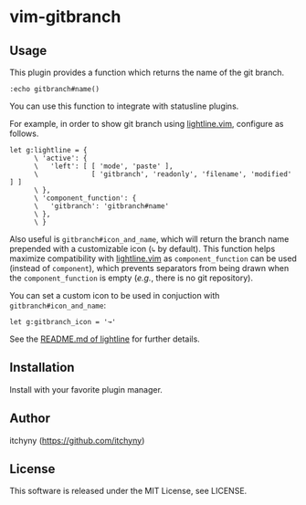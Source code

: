 # vim-gitbranch
## Usage
This plugin provides a function which returns the name of the git branch.
```vim
:echo gitbranch#name()
```

You can use this function to integrate with statusline plugins.

For example, in order to show git branch using [lightline.vim](https://github.com/itchyny/lightline.vim), configure as follows.
```vim
let g:lightline = {
      \ 'active': {
      \   'left': [ [ 'mode', 'paste' ],
      \             [ 'gitbranch', 'readonly', 'filename', 'modified' ] ]
      \ },
      \ 'component_function': {
      \   'gitbranch': 'gitbranch#name'
      \ },
      \ }
```

Also useful is `gitbranch#icon_and_name`, which will return the branch name prepended with a customizable icon (`↳` by default). This function helps maximize compatibility with [lightline.vim](https://github.com/itchyny/lightline.vim) as `component_function` can be used (instead of `component`), which prevents separators from being drawn when the `component_function` is empty (*e.g.*, there is no git repository).

You can set a custom icon to be used in conjuction with `gitbranch#icon_and_name`:
```vim
let g:gitbranch_icon = '↝'
```

See the [README.md of lightline](https://github.com/itchyny/lightline.vim) for further details.

## Installation
Install with your favorite plugin manager.

## Author
itchyny (https://github.com/itchyny)

## License
This software is released under the MIT License, see LICENSE.
